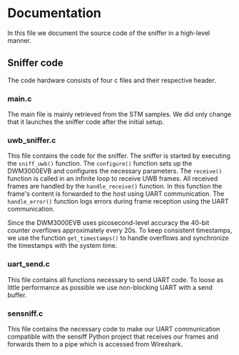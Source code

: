 # Documentation 
In this file we document the source code of the sniffer in a high-level manner. 

## Sniffer code 
The code hardware consists of four c files and their respective header. 

### main.c 
The main file is mainly retrieved from the STM samples. We did only change that it launches the sniffer code after the initial setup. 

### uwb_sniffer.c 

This file contains the code for the sniffer. The sniffer is started by executing the  `sniff_uwb()` function. 
The `configure()` function sets up the DWM3000EVB and configures the necessary parameters. 
The `receive()` function is called in an infinite loop to receive UWB frames. All received frames are handled by the `handle_receive()` function. In this function the frame's content is forwarded to the host using UART communication. The `handle_error()` function logs errors during frame reception using the UART communication. 

Since the DWM3000EVB uses picosecond-level accuracy the 40-bit counter overflows approximately every 20s. To keep consistent timestamps, we use the function `get_timestamps()` to handle overflows and synchronize the timestamps with the system time. 

### uart_send.c 
This file contains all functions necessary to send UART code. To loose as little performance as possible we use non-blocking UART with a send buffer. 

### sensniff.c
This file contains the necessary code to make our UART communication compatible with the sensiff Python project that receives our frames and forwards them to a pipe which is accessed from Wireshark. 